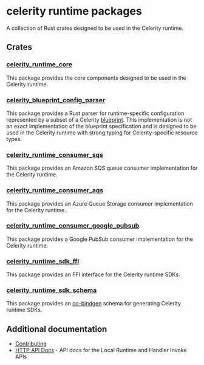 # celerity runtime packages

A collection of Rust crates designed to be used in the Celerity runtime.

## Crates

### [celerity_runtime_core](./core)

This package provides the core components designed to be used in the Celerity runtime.

### [celerity_blueprint_config_parser](./blueprint-config-parser)

This package provides a Rust parser for runtime-specific configuration represented by a subset of a Celerity [blueprint](https://www.celerityframework.io/docs/blueprint/specification).
This implementation is not an exact implementation of the blueprint specification and is designed to be used in the Celerity runtime with strong typing for Celerity-specific resource types.

### [celerity_runtime_consumer_sqs](./consumer-sqs)

This package provides an Amazon SQS queue consumer implementation for the Celerity runtime.

### [celerity_runtime_consumer_aqs](./consumer-aqs)

This package provides an Azure Queue Storage consumer implementation for the Celerity runtime.

### [celerity_runtime_consumer_google_pubsub](./consumer-google-pubsub)

This package provides a Google PubSub consumer implementation for the Celerity runtime.

### [celerity_runtime_sdk_ffi](./sdk-ffi)

This package provides an FFI interface for the Celerity runtime SDKs.

### [celerity_runtime_sdk_schema](./sdk-schema)

This package provides an [oo-bindgen](https://github.com/stepfunc/oo_bindgen) schema for generating Celerity runtime SDKs.

## Additional documentation

- [Contributing](CONTRIBUTING.md)
- [HTTP API Docs](./api-docs/README.md) - API docs for the Local Runtime and Handler Invoke APIs
